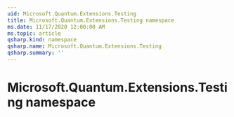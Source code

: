 ```yaml
---
uid: Microsoft.Quantum.Extensions.Testing
title: Microsoft.Quantum.Extensions.Testing namespace
ms.date: 11/17/2020 12:00:00 AM
ms.topic: article
qsharp.kind: namespace
qsharp.name: Microsoft.Quantum.Extensions.Testing
qsharp.summary: ''
---
```


# Microsoft.Quantum.Extensions.Testing namespace



